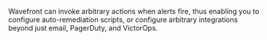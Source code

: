 Wavefront can invoke arbitrary actions when alerts fire, thus enabling you to configure auto-remediation scripts, or
configure arbitrary integrations beyond just email, PagerDuty, and VictorOps.
